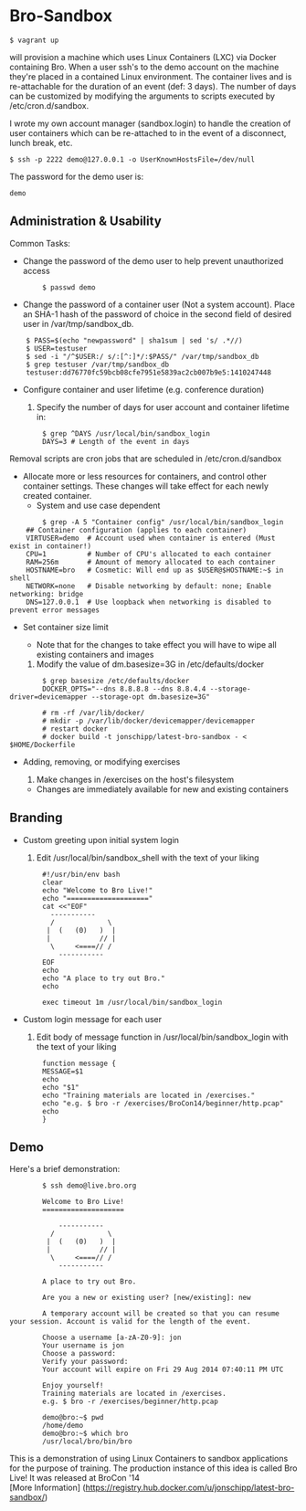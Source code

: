 # Bro-Sandbox

````
$ vagrant up
````

will provision a machine which uses Linux Containers (LXC) via Docker containing Bro.
When a user ssh's to the demo account on the machine they're placed in a contained Linux environment.
The container lives and is re-attachable for the duration of an event (def: 3 days). The number of days
can be customized by modifying the arguments to scripts executed by /etc/cron.d/sandbox.

I wrote my own account manager (sandbox.login) to handle the creation of user containers
which can be re-attached to in the event of a disconnect, lunch break, etc.

```
$ ssh -p 2222 demo@127.0.0.1 -o UserKnownHostsFile=/dev/null
```

The password for the demo user is:
```
demo
```

## Administration & Usability

Common Tasks:

* Change the password of the demo user to help prevent unauthorized access

```
        $ passwd demo
```

* Change the password of a container user (Not a system account). Place an SHA-1 hash of the password of choice in the second field of desired user in /var/tmp/sandbox_db.

```
	$ PASS=$(echo "newpassword" | sha1sum | sed 's/ .*//)
	$ USER=testuser
	$ sed -i "/^$USER:/ s/:[^:]*/:$PASS/" /var/tmp/sandbox_db
	$ grep testuser /var/tmp/sandbox_db
	testuser:dd76770fc59bcb08cfe7951e5839ac2cb007b9e5:1410247448

```

* Configure container and user lifetime (e.g. conference duration)

  1. Specify the number of days for user account and container lifetime in:

```
        $ grep ^DAYS /usr/local/bin/sandbox_login
        DAYS=3 # Length of the event in days
```

  Removal scripts are cron jobs that are scheduled in /etc/cron.d/sandbox

* Allocate more or less resources for containers, and control other container settings.
  These changes will take effect for each newly created container.
  - System and use case dependent

```
        $ grep -A 5 "Container config" /usr/local/bin/sandbox_login
	## Container configuration (applies to each container)
	VIRTUSER=demo  # Account used when container is entered (Must exist in container!)
	CPU=1          # Number of CPU's allocated to each container
	RAM=256m       # Amount of memory allocated to each container
	HOSTNAME=bro   # Cosmetic: Will end up as $USER@$HOSTNAME:~$ in shell
	NETWORK=none   # Disable networking by default: none; Enable networking: bridge
	DNS=127.0.0.1  # Use loopback when networking is disabled to prevent error messages
```

* Set container size limit 

  - Note that for the changes to take effect you will have to wipe all existing containers and images

  1. Modify the value of dm.basesize=3G in /etc/defaults/docker

```
        $ grep basesize /etc/defaults/docker 
        DOCKER_OPTS="--dns 8.8.8.8 --dns 8.8.4.4 --storage-driver=devicemapper --storage-opt dm.basesize=3G"

        # rm -rf /var/lib/docker/
        # mkdir -p /var/lib/docker/devicemapper/devicemapper
        # restart docker
        # docker build -t jonschipp/latest-bro-sandbox - < $HOME/Dockerfile
```

* Adding, removing, or modifying exercises

  1. Make changes in /exercises on the host's filesystem

  *  Changes are immediately available for new and existing containers

## Branding

* Custom greeting upon initial system login

  1. Edit /usr/local/bin/sandbox_shell with the text of your liking

```
        #!/usr/bin/env bash
        clear
        echo "Welcome to Bro Live!"
        echo "===================="
        cat <<"EOF"
          -----------
          /             \
         |  (   (0)   )  |
         |            // |
          \     <====// /
            -----------
        EOF
        echo
        echo "A place to try out Bro."
        echo
        
        exec timeout 1m /usr/local/bin/sandbox_login
```

* Custom login message for each user

  1. Edit body of message function in /usr/local/bin/sandbox_login with the text of your liking

```
        function message {
        MESSAGE=$1
        echo
        echo "$1"
        echo "Training materials are located in /exercises."
        echo "e.g. $ bro -r /exercises/BroCon14/beginner/http.pcap"
        echo
        }
```

## Demo

Here's a brief demonstration:

```
        $ ssh demo@live.bro.org

        Welcome to Bro Live!
        ====================

            -----------
          /             \
         |  (   (0)   )  |
         |            // |
          \     <====// /
            -----------

        A place to try out Bro. 

        Are you a new or existing user? [new/existing]: new
        
        A temporary account will be created so that you can resume your session. Account is valid for the length of the event.
        
        Choose a username [a-zA-Z0-9]: jon
        Your username is jon
        Choose a password: 
        Verify your password: 
        Your account will expire on Fri 29 Aug 2014 07:40:11 PM UTC
        
        Enjoy yourself!
        Training materials are located in /exercises.
        e.g. $ bro -r /exercises/beginner/http.pcap
        
        demo@bro:~$ pwd
        /home/demo
        demo@bro:~$ which bro
        /usr/local/bro/bin/bro
```

This is a demonstration of using Linux Containers to sandbox applications for the purpose of training.
The production instance of this idea is called Bro Live! It was released at BroCon '14 <br> 
[More Information] (https://registry.hub.docker.com/u/jonschipp/latest-bro-sandbox/)

